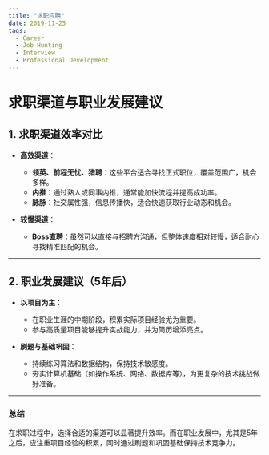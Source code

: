 ```yaml
---
title: "求职应聘"
date: 2019-11-25
tags:
  - Career
  - Job Hunting
  - Interview
  - Professional Development
---
```


# 求职渠道与职业发展建议

## 1. 求职渠道效率对比

- **高效渠道**：
  - **领英、前程无忧、猎聘**：这些平台适合寻找正式职位，覆盖范围广，机会多样。
  - **内推**：通过熟人或同事内推，通常能加快流程并提高成功率。
  - **脉脉**：社交属性强，信息传播快，适合快速获取行业动态和机会。

- **较慢渠道**：
  - **Boss直聘**：虽然可以直接与招聘方沟通，但整体速度相对较慢，适合耐心寻找精准匹配的机会。

---

## 2. 职业发展建议（5年后）

- **以项目为主**：
  - 在职业生涯的中期阶段，积累实际项目经验尤为重要。
  - 参与高质量项目能够提升实战能力，并为简历增添亮点。

- **刷题与基础巩固**：
  - 持续练习算法和数据结构，保持技术敏感度。
  - 夯实计算机基础（如操作系统、网络、数据库等），为更复杂的技术挑战做好准备。

---

### 总结
在求职过程中，选择合适的渠道可以显著提升效率。而在职业发展中，尤其是5年之后，应注重项目经验的积累，同时通过刷题和巩固基础保持技术竞争力。
